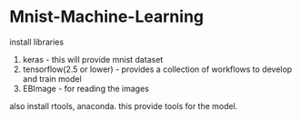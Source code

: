 # Mnist-Machine-Learning

install libraries
1. keras - this will provide mnist dataset
2. tensorflow(2.5 or lower) - provides a collection of workflows to develop and train model
3. EBImage - for reading the images

also install rtools, anaconda. this provide tools for the model.
